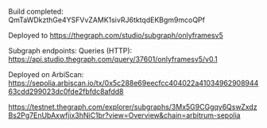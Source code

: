 Build completed: QmTaWDkzthGe4YSFVvZAMK1sivRJ6tktqdEKBgm9mcoQPf

Deployed to https://thegraph.com/studio/subgraph/onlyframesv5

Subgraph endpoints:
Queries (HTTP): https://api.studio.thegraph.com/query/37601/onlyframesv5/v0.1

Deployed on ArbiScan: https://sepolia.arbiscan.io/tx/0x5c288e69eecfcc404022a4103496290894463cdd299023dc0fde2fbfdc8afdd8

https://testnet.thegraph.com/explorer/subgraphs/3Mx5G9CGgqy6QswZxdzBs2Pg7EnUbAxwfjix3hNiC1br?view=Overview&chain=arbitrum-sepolia
